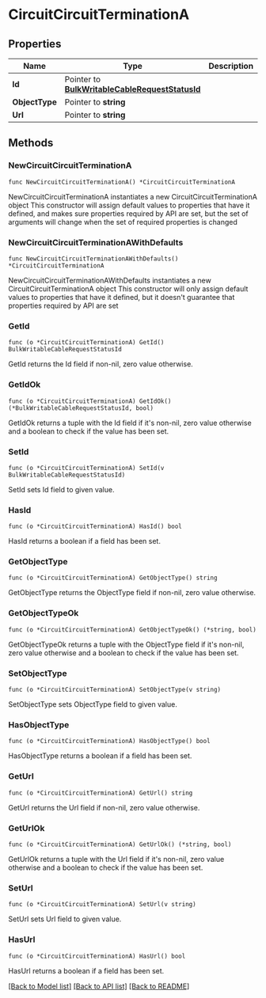 # CircuitCircuitTerminationA

## Properties

Name | Type | Description | Notes
------------ | ------------- | ------------- | -------------
**Id** | Pointer to [**BulkWritableCableRequestStatusId**](BulkWritableCableRequestStatusId.md) |  | [optional] 
**ObjectType** | Pointer to **string** |  | [optional] 
**Url** | Pointer to **string** |  | [optional] 

## Methods

### NewCircuitCircuitTerminationA

`func NewCircuitCircuitTerminationA() *CircuitCircuitTerminationA`

NewCircuitCircuitTerminationA instantiates a new CircuitCircuitTerminationA object
This constructor will assign default values to properties that have it defined,
and makes sure properties required by API are set, but the set of arguments
will change when the set of required properties is changed

### NewCircuitCircuitTerminationAWithDefaults

`func NewCircuitCircuitTerminationAWithDefaults() *CircuitCircuitTerminationA`

NewCircuitCircuitTerminationAWithDefaults instantiates a new CircuitCircuitTerminationA object
This constructor will only assign default values to properties that have it defined,
but it doesn't guarantee that properties required by API are set

### GetId

`func (o *CircuitCircuitTerminationA) GetId() BulkWritableCableRequestStatusId`

GetId returns the Id field if non-nil, zero value otherwise.

### GetIdOk

`func (o *CircuitCircuitTerminationA) GetIdOk() (*BulkWritableCableRequestStatusId, bool)`

GetIdOk returns a tuple with the Id field if it's non-nil, zero value otherwise
and a boolean to check if the value has been set.

### SetId

`func (o *CircuitCircuitTerminationA) SetId(v BulkWritableCableRequestStatusId)`

SetId sets Id field to given value.

### HasId

`func (o *CircuitCircuitTerminationA) HasId() bool`

HasId returns a boolean if a field has been set.

### GetObjectType

`func (o *CircuitCircuitTerminationA) GetObjectType() string`

GetObjectType returns the ObjectType field if non-nil, zero value otherwise.

### GetObjectTypeOk

`func (o *CircuitCircuitTerminationA) GetObjectTypeOk() (*string, bool)`

GetObjectTypeOk returns a tuple with the ObjectType field if it's non-nil, zero value otherwise
and a boolean to check if the value has been set.

### SetObjectType

`func (o *CircuitCircuitTerminationA) SetObjectType(v string)`

SetObjectType sets ObjectType field to given value.

### HasObjectType

`func (o *CircuitCircuitTerminationA) HasObjectType() bool`

HasObjectType returns a boolean if a field has been set.

### GetUrl

`func (o *CircuitCircuitTerminationA) GetUrl() string`

GetUrl returns the Url field if non-nil, zero value otherwise.

### GetUrlOk

`func (o *CircuitCircuitTerminationA) GetUrlOk() (*string, bool)`

GetUrlOk returns a tuple with the Url field if it's non-nil, zero value otherwise
and a boolean to check if the value has been set.

### SetUrl

`func (o *CircuitCircuitTerminationA) SetUrl(v string)`

SetUrl sets Url field to given value.

### HasUrl

`func (o *CircuitCircuitTerminationA) HasUrl() bool`

HasUrl returns a boolean if a field has been set.


[[Back to Model list]](../README.md#documentation-for-models) [[Back to API list]](../README.md#documentation-for-api-endpoints) [[Back to README]](../README.md)



